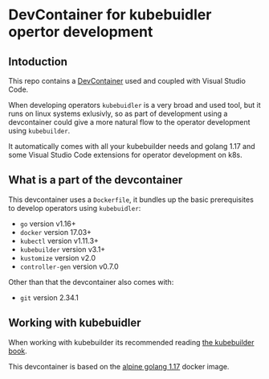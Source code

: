# DevContainer for kubebuidler opertor development

## Intoduction

This repo contains a [DevContainer](https://code.visualstudio.com/docs/remote/containers) used and coupled with Visual Studio Code.

When developing operators `kubebuidler` is a very broad and used tool, but it runs on linux systems exlusivly, so as part of development using a devcontainer could give a more natural flow to the operator development using `kubebuilder`.

It automatically comes with all your kubebuilder needs and golang 1.17 and some Visual Studio Code extensions for operator development on k8s.

## What is a part of the devcontainer

This devcontainer uses a `Dockerfile`, it bundles up the basic prerequisites to develop operators using `kubebuidler`:

* `go` version v1.16+
* `docker` version 17.03+
* `kubectl` version v1.11.3+
* `kubebuilder` version v3.1+
* `kustomize` version v2.0
* `controller-gen` version v0.7.0

Other than that the devcontainer also comes with:

* `git` version 2.34.1

## Working with kubebuidler

When working with kubebuilder its recommended reading [the kubebuilder book](https://book.kubebuilder.io/).

This devcontainer is based on the [alpine golang 1.17](https://hub.docker.com/_/golang) docker image.
